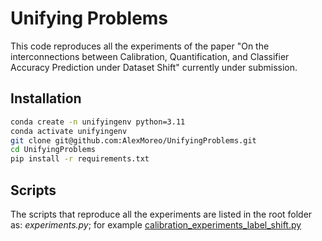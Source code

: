 # Unifying Problems

This code reproduces all the experiments of the paper "On the interconnections between Calibration, Quantification, and Classifier Accuracy Prediction under Dataset Shift" currently under submission.


## Installation

```bash
conda create -n unifyingenv python=3.11
conda activate unifyingenv
git clone git@github.com:AlexMoreo/UnifyingProblems.git
cd UnifyingProblems
pip install -r requirements.txt
```

## Scripts

The scripts that reproduce all the experiments are listed in the root folder as:
_<taskname>_experiments_<type-of-shift>.py_; for example [calibration_experiments_label_shift.py](calibration_experiments_label_shift.py)



